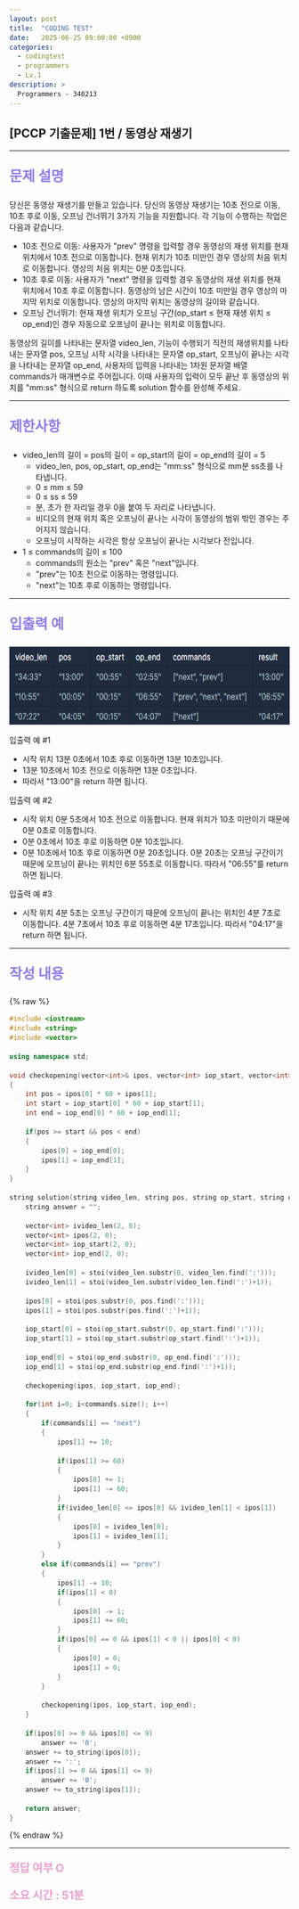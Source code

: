 ```yaml
---
layout: post
title:  "CODING TEST"
date:   2025-06-25 09:00:00 +0900
categories:
  - codingtest
  - programmers
  - Lv.1
description: >
  Programmers - 340213
---
```

## [PCCP 기출문제] 1번 / 동영상 재생기

---

<p style = "color:#8f7cee; font-size:25px; font-weight:bold">
문제 설명
</p>

당신은 동영상 재생기를 만들고 있습니다. 당신의 동영상 재생기는 10초 전으로 이동, 10초 후로 이동, 오프닝 건너뛰기 3가지 기능을 지원합니다. 각 기능이 수행하는 작업은 다음과 같습니다.

- 10초 전으로 이동: 사용자가 "prev" 명령을 입력할 경우 동영상의 재생 위치를 현재 위치에서 10초 전으로 이동합니다. 현재 위치가 10초 미만인 경우 영상의 처음 위치로 이동합니다. 영상의 처음 위치는 0분 0초입니다.
- 10초 후로 이동: 사용자가 "next" 명령을 입력할 경우 동영상의 재생 위치를 현재 위치에서 10초 후로 이동합니다. 동영상의 남은 시간이 10초 미만일 경우 영상의 마지막 위치로 이동합니다. 영상의 마지막 위치는 동영상의 길이와 같습니다.
- 오프닝 건너뛰기: 현재 재생 위치가 오프닝 구간(op_start ≤ 현재 재생 위치 ≤ op_end)인 경우 자동으로 오프닝이 끝나는 위치로 이동합니다.

동영상의 길이를 나타내는 문자열 video_len, 기능이 수행되기 직전의 재생위치를 나타내는 문자열 pos, 오프닝 시작 시각을 나타내는 문자열 op_start, 오프닝이 끝나는 시각을 나타내는 문자열 op_end, 사용자의 입력을 나타내는 1차원 문자열 배열 commands가 매개변수로 주어집니다. 이때 사용자의 입력이 모두 끝난 후 동영상의 위치를 "mm:ss" 형식으로 return 하도록 solution 함수를 완성해 주세요.

---

<p style = "color:#8f7cee; font-size:25px; font-weight:bold">
제한사항
</p>

- video_len의 길이 = pos의 길이 = op_start의 길이 = op_end의 길이 = 5
    - video_len, pos, op_start, op_end는 "mm:ss" 형식으로 mm분 ss초를 나타냅니다.
    - 0 ≤ mm ≤ 59
    - 0 ≤ ss ≤ 59
    - 분, 초가 한 자리일 경우 0을 붙여 두 자리로 나타냅니다.
    - 비디오의 현재 위치 혹은 오프닝이 끝나는 시각이 동영상의 범위 밖인 경우는 주어지지 않습니다.
    - 오프닝이 시작하는 시각은 항상 오프닝이 끝나는 시각보다 전입니다.
- 1 ≤ commands의 길이 ≤ 100
    - commands의 원소는 "prev" 혹은 "next"입니다.
    - "prev"는 10초 전으로 이동하는 명령입니다.
    - "next"는 10초 후로 이동하는 명령입니다.

---

<p style = "color:#8f7cee; font-size:25px; font-weight:bold">
입출력 예 
</p>

<img src = "/assets/img/codingtest/340213.png" width = "600" height = "140">

입출력 예 #1
- 시작 위치 13분 0초에서 10초 후로 이동하면 13분 10초입니다.
- 13분 10초에서 10초 전으로 이동하면 13분 0초입니다.
- 따라서 "13:00"을 return 하면 됩니다.

입출력 예 #2
- 시작 위치 0분 5초에서 10초 전으로 이동합니다. 현재 위치가 10초 미만이기 때문에 0분 0초로 이동합니다.
- 0분 0초에서 10초 후로 이동하면 0분 10초입니다.
- 0분 10초에서 10초 후로 이동하면 0분 20초입니다. 0분 20초는 오프닝 구간이기 때문에 오프닝이 끝나는 위치인 6분 55초로 이동합니다. 따라서 "06:55"를 return 하면 됩니다.

입출력 예 #3
- 시작 위치 4분 5초는 오프닝 구간이기 때문에 오프닝이 끝나는 위치인 4분 7초로 이동합니다. 4분 7초에서 10초 후로 이동하면 4분 17초입니다. 따라서 "04:17"을 return 하면 됩니다.

---

<p style = "color:#8f7cee; font-size:25px; font-weight:bold">
작성 내용
</p>

{% raw %}
```cpp
#include <iostream>
#include <string>
#include <vector>

using namespace std;

void checkopening(vector<int>& ipos, vector<int> iop_start, vector<int> iop_end)
{
    int pos = ipos[0] * 60 + ipos[1];
    int start = iop_start[0] * 60 + iop_start[1];
    int end = iop_end[0] * 60 + iop_end[1];
    
    if(pos >= start && pos < end)
    {
        ipos[0] = iop_end[0];
        ipos[1] = iop_end[1];
    }
}

string solution(string video_len, string pos, string op_start, string op_end, vector<string> commands) {
    string answer = "";
    
    vector<int> ivideo_len(2, 0);
    vector<int> ipos(2, 0);
    vector<int> iop_start(2, 0);
    vector<int> iop_end(2, 0);
    
    ivideo_len[0] = stoi(video_len.substr(0, video_len.find(':')));
    ivideo_len[1] = stoi(video_len.substr(video_len.find(':')+1));
    
    ipos[0] = stoi(pos.substr(0, pos.find(':')));
    ipos[1] = stoi(pos.substr(pos.find(':')+1));
    
    iop_start[0] = stoi(op_start.substr(0, op_start.find(':')));
    iop_start[1] = stoi(op_start.substr(op_start.find(':')+1));
    
    iop_end[0] = stoi(op_end.substr(0, op_end.find(':')));
    iop_end[1] = stoi(op_end.substr(op_end.find(':')+1));
    
    checkopening(ipos, iop_start, iop_end);
    
    for(int i=0; i<commands.size(); i++)
    {
        if(commands[i] == "next")
        {
            ipos[1] += 10;
            
            if(ipos[1] >= 60)
            {
                ipos[0] += 1;
                ipos[1] -= 60;
            }
            if(ivideo_len[0] <= ipos[0] && ivideo_len[1] < ipos[1])
            {
                ipos[0] = ivideo_len[0];
                ipos[1] = ivideo_len[1];
            }
        }
        else if(commands[i] == "prev")
        {
            ipos[1] -= 10;
            if(ipos[1] < 0)
            {
                ipos[0] -= 1;
                ipos[1] += 60;
            }
            if(ipos[0] == 0 && ipos[1] < 0 || ipos[0] < 0)
            {
                ipos[0] = 0;
                ipos[1] = 0;
            }
        }
    
        checkopening(ipos, iop_start, iop_end);
    }
    
    if(ipos[0] >= 0 && ipos[0] <= 9)
        answer += '0';
    answer += to_string(ipos[0]);
    answer += ':';
    if(ipos[1] >= 0 && ipos[1] <= 9)
        answer += '0';
    answer += to_string(ipos[1]);
    
    return answer;
}
```
{% endraw %}

---

<p style = "color:#ed9ece; font-size:20px; font-weight:bold">
정답 여부 O
</p>

<p style = "color:#ed9ece; font-size:20px; font-weight:bold">
소요 시간 : 51분
</p>
